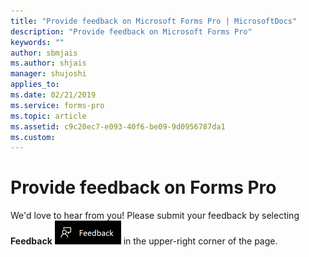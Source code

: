 ```yaml
---
title: "Provide feedback on Microsoft Forms Pro | MicrosoftDocs"
description: "Provide feedback on Microsoft Forms Pro"
keywords: ""
author: sbmjais
ms.author: shjais
manager: shujoshi
applies_to: 
ms.date: 02/21/2019
ms.service: forms-pro
ms.topic: article
ms.assetid: c9c20ec7-e093-40f6-be09-9d0956787da1
ms.custom: 
---
```

# Provide feedback on Forms Pro

We'd love to hear from you! Please submit your feedback by selecting **Feedback** ![give feedback](media/feedback.png "Give feedback") in the upper-right corner of the page.  
